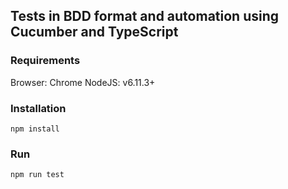 ## Tests in BDD format and automation using Cucumber and TypeScript

### Requirements

Browser: Chrome 
NodeJS: v6.11.3+

### Installation

`npm install`

### Run

`npm run test`

